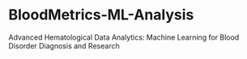 # BloodMetrics-ML-Analysis
Advanced Hematological Data Analytics: Machine Learning for Blood Disorder Diagnosis and Research
